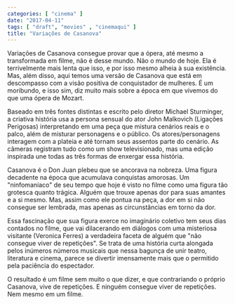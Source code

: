 ```yaml
---
categories: [ "cinema" ]
date: "2017-04-11"
tags: [ "draft", "movies" , "cinemaqui" ]
title: "Variações de Casanova"
---
```

Variações de Casanova consegue provar que a ópera, até mesmo a
transformada em filme, não é desse mundo. Não o mundo de hoje. Ela
é terrivelmente mais lenta que isso, e por isso mesmo alheia à sua
existência. Mas, além disso, aqui temos uma versão de Casanova que
está em descompasso com a visão positiva de conquistador de mulheres. É
um moribundo, e isso sim, diz muito mais sobre a época em que vivemos
do que uma ópera de Mozart.

Baseado em três fontes distintas e escrito pelo diretor Michael
Sturminger, a criativa história usa a persona sensual do ator John
Malkovich (Ligações Perigosas) interpretando em uma peça que mistura
cenários reais e o palco, além de misturar personagens e o público. Os
atores/personagens interagem com a plateia e até tornam seus assentos
parte do cenário. As câmeras registram tudo como um show televisionado,
mas uma edição inspirada une todas as três formas de enxergar essa
história.

Casanova é o Don Juan plebeu que se ancorava na nobreza. Uma figura
decadente na época que acumulava conquistas amorosas. Um "ninfomaníaco"
de seu tempo que hoje é visto no filme como uma figura tão grotesca
quanto trágica. Alguém que trouxe apenas dor para suas amantes e a si
mesmo. Mas, assim como ele pontua na peça, a dor em si não consegue
ser lembrada, mas apenas as circunstâncias em torno da dor.

Essa fascinação que sua figura exerce no imaginário coletivo tem
seus dias contados no filme, que vai dilacerando em diálogos com uma
misteriosa visitante (Veronica Ferres) a verdadeira faceta de alguém que
"não consegue viver de repetições". Se trata de uma história curta
alongada pelos inúmeros números musicais que nessa bagunça de unir
teatro, literatura e cinema, parece se divertir imensamente mais que o
permitido pela paciência do espectador.

O resultado é um filme sem muito o que dizer, e que contrariando o
próprio Casanova, vive de repetições. E ninguém consegue viver de
repetições. Nem mesmo em um filme.
